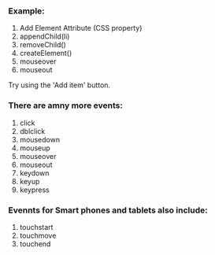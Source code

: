 ### Example:

1. Add Element Attribute (CSS property)
1. appendChild(li)
1. removeChild()
1. createElement()
1. mouseover
1. mouseout


<p>Try using the 'Add item' button.</p>

### There are amny more events:
1. click
1. dblclick
1. mousedown
1. mouseup
1. mouseover
1. mouseout
1. keydown
1. keyup
1. keypress

### Evennts for Smart phones and tablets also include:
1. touchstart
1. touchmove
1. touchend





